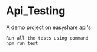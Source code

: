 # Api_Testing

A demo project on easyshare api's

```
Run all the tests using command
npm run test

```

